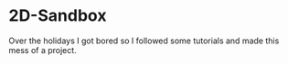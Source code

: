 # 2D-Sandbox
 Over the holidays I got bored so I followed some tutorials and made this mess of a project.

